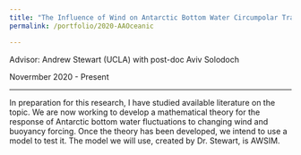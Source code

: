```yaml
---
title: "The Influence of Wind on Antarctic Bottom Water Circumpolar Transport"
permalink: /portfolio/2020-AAOceanic

---
```

Advisor: Andrew Stewart (UCLA) with post-doc Aviv Solodoch

Novermber 2020 - Present

---
In preparation for this research, I have studied available literature on the topic. We are now working to develop a mathematical theory for the response of Antarctic bottom water fluctuations to changing wind and buoyancy forcing. Once the theory has been developed, we intend to use a model to test it. The model we will use, created by Dr. Stewart, is AWSIM.
